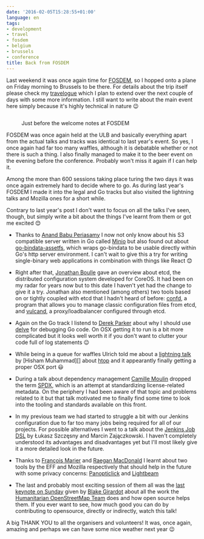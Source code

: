 ```yaml
---
date: '2016-02-05T15:28:55+01:00'
language: en
tags:
- development
- travel
- fosdem
- belgium
- brussels
- conference
title: Back from FOSDEM
---
```


Last weekend it was once again time for [FOSDEM][], so I hopped onto a plane on
Friday morning to Brussels to be there. For details about the trip itself please
check my [travelogue][] which I plan to extend over the next couple of days with
some more information. I still want to write about the main event here simply
because it's highly technical in nature 😉

<figure>
    <img src="/media/2016/fosdem.jpg" alt="" />
    <figcaption><p>Just before the welcome notes at FOSDEM</p></figcaption>
</figure>

FOSDEM was once again held at the ULB and basically everything apart from the
actual talks and tracks was identical to last year's event. So yes, I once again
had far too many waffles, although it is debatable whether or not there is such
a thing. I also finally managed to make it to the beer event on the evening
before the conference. Probably won't miss it again if I can help it.

Among the more than 600 sessions taking place turing the two days it was once
again extremely hard to decide where to go. As during last year's FOSDEM I made
it into the legal and Go tracks but also visited the lightning talks and Mozilla
ones for a short while.

Contrary to last year's post I don't want to focus on all the talks I've seen,
though, but simply write a bit about the things I've learnt from them or got me
excited 😊

* Thanks to [Anand Babu Periasamy][] I now not only know about his S3 compatible
  server written in Go called [Minio][] but also found out about
  [go-bindata-assetfs][], which wraps go-bindata to be usable directly within
  Go's http server environment. I can't wait to give this a try for writing
  single-binary web applications in combination with things like React 😊

* Right after that, [Jonathan Boulle][] gave an overview about etcd, the
  distributed configuration system developed for CoreOS. It had been on my radar
  for years now but to this date I haven't yet had the change to give it a
  try. Jonathan also mentioned (among others) two tools based on or tightly
  coupled with etcd that I hadn't heard of before: [confd][], a program that
  allows you to manage classic configuration files from etcd, and [vulcand][], a
  proxy/loadbalancer configured through etcd.

* Again on the Go track I listend to [Derek Parker][] about why I should use
  [delve][] for debugging Go code. On OSX getting it to run is a bit more
  complicated but it looks well worth it if you don't want to clutter your code
  full of log statements 😉

* While being in a queue for waffles Ulrich told me about a
  [lightning talk][htoplt] by [Hisham Muhammad][] about [htop][] and it
  appearantly finally getting a proper OSX port 😃

* During a talk about dependency management [Camille Moulin][] dropped the term
  [SPDX][], which is an attempt at standardizing license-related metadata. On
  the periphery I had been aware of that topic and problems related to it but
  that talk motivated me to finally find some time to look into the tooling and
  standards available on this front.

* In my previous team we had started to struggle a bit with our Jenkins
  configuration due to far too many jobs being required for all of our
  projects. For possible alternatives I went to a talk about the
  [Jenkins Job DSL][] by Łukasz Szczęsny and Marcin Zajączkowski. I haven't
  completely understood its advantages and disadvantages yet but I'll most
  likely give it a more detailed look in the future.

* Thanks to [François Marier][fmarier] and [Raegan MacDonald][] I learnt about
  two tools by the EFF and Mozilla respectively that should help in the future
  with some privacy concerns: [Panopticlick][] and [Lightbeam][]

* The last and probably most exciting session of them all was the
  [last keynote on Sunday][] given by [Blake Girardot][] about all the work the
  [Humanitarian OpenStreetMap Team][hotosm] does and how open source helps
  them. If you ever want to see, how much good you can do by contributing to
  opensource, directly or indirectly, watch this talk!

A big THANK YOU to all the organisers and volunteers! It was, once again,
amazing and perhaps we can have some nice weather next year 😉

[blake girardot]: https://hotosm.org/users/blake_girardot
[raegan macdonald]: https://twitter.com/ShmaeganM
[fmarier]: https://fmarier.org/
[jonathan boulle]: https://github.com/jonboulle
[hotosm]: https://hotosm.org/
[minio]: http://minio.io/
[go-bindata-assetfs]: https://github.com/elazarl/go-bindata-assetfs
[last keynote on sunday]: https://fosdem.org/2016/schedule/event/keynote_crisis_response_through_open_mapping/
[confd]: https://github.com/kelseyhightower/confd
[vulcand]: https://github.com/vulcand/vulcand
[lightbeam]: https://www.mozilla.org/en-US/lightbeam/
[panopticlick]: https://panopticlick.eff.org/
[derek parker]: http://derkthedaring.com/
[delve]: https://github.com/derekparker/delve
[jenkins job dsl]: https://github.com/jenkinsci/job-dsl-plugin
[camille moulin]: https://fosdem.org/2016/schedule/speaker/camille_moulin/
[spdx]: http://www.spdx.org/
[htop]: http://hisham.hm/htop/
[anand babu periasamy]: http://www.unlocksmith.org/
[hisham muhammed]: http://hisham.hm/
[travelogue]: http://travelogue.h10n.me/journey/fosdem2016/
[fosdem]: https://fosdem.org/2016/
[htoplt]: https://fosdem.org/2016/schedule/event/htop/
